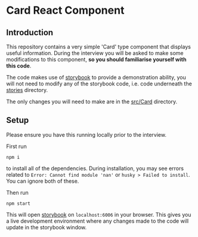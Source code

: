 # Card React Component

## Introduction

This repository contains a very simple 'Card' type component that displays useful information. During the interview you will be asked to make some modifications to this component, **so you should familiarise yourself with this code**.

The code makes use of [storybook](https://storybook.js.org/) to provide a demonstration ability, you will not need to modify any of the storybook code, i.e. code underneath the [stories](./stories) directory.

The only changes you will need to make are in the [src/Card](./src/Card) directory.

## Setup
Please ensure you have this running locally prior to the interview.

First run
```
npm i
```
to install all of the dependencies. During installation, you may see errors related to `Error: Cannot find module 'nan'` or `husky > Failed to install`. You can ignore both of these.

Then run 
```
npm start
```
This will open [storybook](https://storybook.js.org/) on `localhost:6006` in your browser. This gives you a live development environment where any changes made to the code will update in the storybook window.
